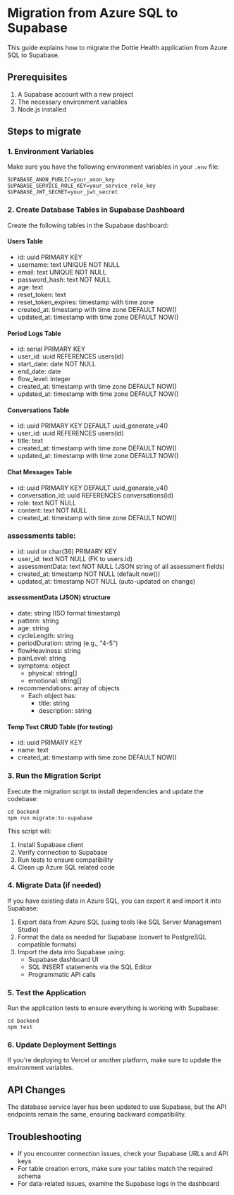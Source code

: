 # Migration from Azure SQL to Supabase

This guide explains how to migrate the Dottie Health application from Azure SQL to Supabase.

## Prerequisites

1. A Supabase account with a new project
2. The necessary environment variables
3. Node.js installed

## Steps to migrate

### 1. Environment Variables

Make sure you have the following environment variables in your `.env` file:

```
SUPABASE_ANON_PUBLIC=your_anon_key
SUPABASE_SERVICE_ROLE_KEY=your_service_role_key
SUPABASE_JWT_SECRET=your_jwt_secret
```

### 2. Create Database Tables in Supabase Dashboard

Create the following tables in the Supabase dashboard:

#### Users Table
- id: uuid PRIMARY KEY
- username: text UNIQUE NOT NULL
- email: text UNIQUE NOT NULL
- password_hash: text NOT NULL
- age: text
- reset_token: text
- reset_token_expires: timestamp with time zone
- created_at: timestamp with time zone DEFAULT NOW()
- updated_at: timestamp with time zone DEFAULT NOW()

#### Period Logs Table
- id: serial PRIMARY KEY
- user_id: uuid REFERENCES users(id)
- start_date: date NOT NULL
- end_date: date
- flow_level: integer
- created_at: timestamp with time zone DEFAULT NOW()
- updated_at: timestamp with time zone DEFAULT NOW()

#### Conversations Table
- id: uuid PRIMARY KEY DEFAULT uuid_generate_v4()
- user_id: uuid REFERENCES users(id)
- title: text
- created_at: timestamp with time zone DEFAULT NOW()
- updated_at: timestamp with time zone DEFAULT NOW()

#### Chat Messages Table
- id: uuid PRIMARY KEY DEFAULT uuid_generate_v4()
- conversation_id: uuid REFERENCES conversations(id)
- role: text NOT NULL
- content: text NOT NULL
- created_at: timestamp with time zone DEFAULT NOW()

### assessments table:
- id: uuid or char(36) PRIMARY KEY
- user_id: text NOT NULL (FK to users.id)
- assessmentData: text NOT NULL (JSON string of all assessment fields)
- created_at: timestamp NOT NULL (default now())
- updated_at: timestamp NOT NULL (auto-updated on change)
    
#### assessmentData (JSON) structure
- date: string (ISO format timestamp)
- pattern: string 
- age: string 
- cycleLength: string 
- periodDuration: string (e.g., "4-5")
- flowHeaviness: string 
- painLevel: string 
- symptoms: object
   - physical: string[] 
   - emotional: string[] 
- recommendations: array of objects
   - Each object has:
      - title: string
      - description: string

#### Temp Test CRUD Table (for testing)
- id: uuid PRIMARY KEY
- name: text
- created_at: timestamp with time zone DEFAULT NOW()

### 3. Run the Migration Script

Execute the migration script to install dependencies and update the codebase:

```
cd backend
npm run migrate:to-supabase
```

This script will:
1. Install Supabase client
2. Verify connection to Supabase
3. Run tests to ensure compatibility
4. Clean up Azure SQL related code

### 4. Migrate Data (if needed)

If you have existing data in Azure SQL, you can export it and import it into Supabase:

1. Export data from Azure SQL (using tools like SQL Server Management Studio)
2. Format the data as needed for Supabase (convert to PostgreSQL compatible formats)
3. Import the data into Supabase using:
   - Supabase dashboard UI
   - SQL INSERT statements via the SQL Editor
   - Programmatic API calls

### 5. Test the Application

Run the application tests to ensure everything is working with Supabase:

```
cd backend
npm test
```

### 6. Update Deployment Settings

If you're deploying to Vercel or another platform, make sure to update the environment variables.

## API Changes

The database service layer has been updated to use Supabase, but the API endpoints remain the same, ensuring backward compatibility.

## Troubleshooting

- If you encounter connection issues, check your Supabase URLs and API keys
- For table creation errors, make sure your tables match the required schema
- For data-related issues, examine the Supabase logs in the dashboard 